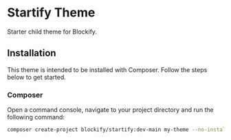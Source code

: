 # Startify Theme

Starter child theme for Blockify.

## Installation

This theme is intended to be installed with Composer. Follow the steps below to get started.

### Composer

Open a command console, navigate to your project directory and run the following command:

```sh
composer create-project blockify/startify:dev-main my-theme --no-install
```
